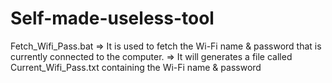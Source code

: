 # Self-made-useless-tool
Fetch_Wifi_Pass.bat 
=> It is used to fetch the Wi-Fi name & password that is currently connected to the computer.
=> It will generates a file called Current_Wifi_Pass.txt containing the Wi-Fi name & password
